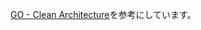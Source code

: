 
[GO - Clean Architecture](https://www.youtube.com/playlist?list=PL7Bs8ngpweC6KN8g1_LS4Be0bWXB23UKB)を参考にしています。